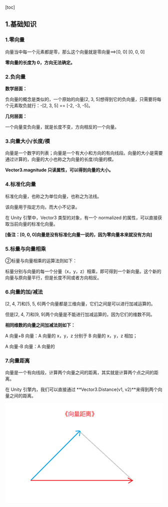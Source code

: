 [toc]



## 1.基础知识

### 1.零向量

向量当中每一个元素都是零，那么这个向量就是零向量==>[0, 0] [0, 0, 0]

**零向量的长度为 0，方向无法确定。**

### 2.负向量

**数学层面：**

负向量的概念是类似的，一个原始的向量[2, 3, 5]想得到它的负向量，只需要将每个元素取负就行：-[2, 3, 5] == [-2, -3, -5]。

**几何层面：**

一个向量变负向量，就是长度不变，方向相反的一个向量。

### 3.向量大小/长度/模

向量是一个数字的列表；向量是一个有大小和方向的有向线段。向量的大小是需要通过计算的，向量的大小也称之为向量的长度/向量的模。

**Vector3.magnitude 只读属性，可以得到向量的大小。**

### 4.标准化向量

标准化向量，也称之为单位向量，也称之为法线。

该向量用于指定方向，而大小不记录。

在 Unity 引擎中，Vector3 类型的对象，有一个 normalized 的属性，可以直接获取当前向量的标准化向量。

**[备注：[0, 0, 0]向量是没有标准化向量一说的，因为零向量本来就没有方向]**

### 5.标量与向量相乘 

②标量与向量相乘的运算法则如下：

标量分别与向量的每一个分量（x，y，z）相乘，即可得到一个新向量。这个新的向量与原向量平行，但是长度不同或者方向相反。

### 6.向量的加/减法

[2, 4, 7]和[5, 5, 6]两个向量都是三维向量，它们之间是可以进行加减运算的。

但是[2, 4, 7]和[9, 9]两个向量是不能进行加减运算的，因为它们的维数不同。

**相同维数的向量之间加减法则如下：**

A 向量+B 向量：A 向量的 x，y，z 分别于 B 向量的 x，y，z 相加；

A 向量-B 向量：A 向量的 

### 7.向量距离

向量是一个有向线段，计算两个向量之间的距离，其实就是计算两个点之间的距离。

在 Unity 引擎内，我们可以直接通过 **Vector3.Distance(v1, v2)**来得到两个向量之间的距离。

![向量距离](../Img/%E5%90%91%E9%87%8F%E8%B7%9D%E7%A6%BB.png)